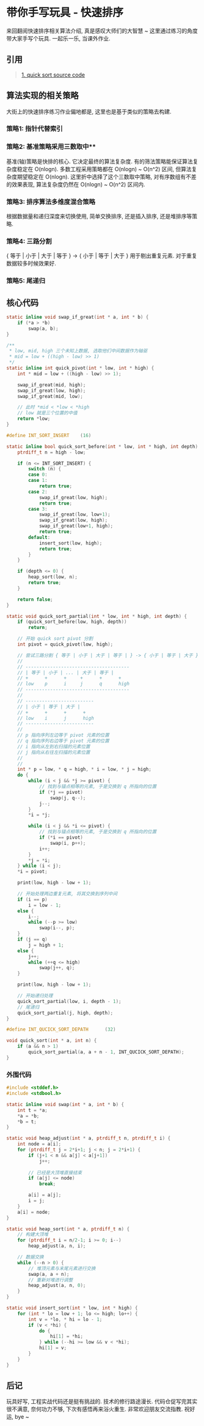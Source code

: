 # 带你手写玩具 - 快速排序

来回翻阅快速排序相关算法介绍, 真是感叹大师们的大智慧 ~ 这里通过练习的角度带大家手写个玩具. 一起乐一乐, 当课外作业.

## 引用

> [1. quick sort source code](https://github.com/wangzhione/temp/blob/master/%E7%AE%97%E6%B3%95%E5%9F%BA%E7%A1%80/%E7%BB%83%E4%B9%A0%E9%A2%98/%E7%AE%97%E6%B3%95%E8%AF%A6%E8%A7%A3%E4%B9%A0%E9%A2%983/code/quick_sort.c)

## 算法实现的相关策略

大街上的快速排序练习作业偏地都是, 这里也是基于类似的策略去构建.

### 策略1: 指针代替索引

### 策略2: 基准策略采用三数取中**

基准(轴)策略是快排的核心. 它决定最终的算法复杂度. 有的筛法策略能保证算法复杂度稳定在 O(nlogn). 多数工程采用策略都在 O(nlogn) ~ O(n^2) 区间, 但算法复杂度期望稳定在 O(nlogn). 这里折中选择了这个三数取中策略, 对有序数组有不差的效果表现, 算法复杂度仍然在 O(nlogn) ~ O(n^2) 区间内.

### 策略3: 排序算法多维度混合策略

根据数据量和递归深度来切换使用, 简单交换排序, 还是插入排序, 还是堆排序等策略.

### 策略4: 三路分割

{ 等于 | 小于 | 大于 | 等于  } -> { 小于 | 等于 | 大于 } 用于剔出重复元素. 对于重复数据较多时候效果好.

### 策略5: 尾递归

## 核心代码

```C
static inline void swap_if_great(int * a, int * b) {
    if (*a > *b)
        swap(a, b);
}

/**
 * low, mid, high 三个未知上数据, 选取他们中间数据作为轴驱
 * mid = low + ((high - low) >> 1)
 */
static inline int quick_pivot(int * low, int * high) {
    int * mid = low + ((high - low) >> 1);

    swap_if_great(mid, high);
    swap_if_great(low, high);
    swap_if_great(mid, low);

    // 此时 *mid < *low < *high
    // low 就是三个位置的中值
    return *low;
}

#define INT_SORT_INSERT    (16)

static inline bool quick_sort_before(int * low, int * high, int depth) {
    ptrdiff_t n = high - low;

    if (n <= INT_SORT_INSERT) {
        switch (n) {
        case 0:
        case 1:
            return true;
        case 2:
            swap_if_great(low, high);
            return true;
        case 3:
            swap_if_great(low, low+1);
            swap_if_great(low, high);
            swap_if_great(low+1, high);
            return true;
        default:
            insert_sort(low, high);
            return true;    
        }
    }

    if (depth <= 0) {
        heap_sort(low, n);
        return true;
    }

    return false;
}

static void quick_sort_partial(int * low, int * high, int depth) {
    if (quick_sort_before(low, high, depth))
        return;

    // 开始 quick sort pivot 分割
    int pivot = quick_pivot(low, high);

    // 尝试三路分割 { 等于 | 小于 | 大于 | 等于 | } -> { 小于 | 等于 | 大于 }
    //
    // --------------------------------------
    // | 等于 | 小于 | ... | 大于 | 等于 |
    // +      +      +     +      +      +
    // low    p      i     j      q      high
    // --------------------------------------
    //
    // -------------------------
    // | 小于 | 等于 | 大于 |
    // +      +      +      +
    // low    i      j      high
    // -------------------------
    //
    // p 指向序列左边等于 pivot 元素的位置
    // q 指向序列右边等于 pivot 元素的位置
    // i 指向从左到右扫描的元素位置
    // j 指向从右往左扫描的元素位置
    //
    // 
    int * p = low, * q = high, * i = low, * j = high;
    do {
        while (i < j && *j >= pivot) {
            // 找到与锚点相等的元素, 于是交换到 q 所指向的位置
            if (*j == pivot) 
                swap(j, q--);
            j--;
        }
        *i = *j;

        while (i < j && *i <= pivot) {
            // 找到与锚点相等的元素, 于是交换到 q 所指向的位置 
            if (*i == pivot)
                swap(i, p++);
            i++;
        }
        *j = *i;
    } while (i < j);
    *i = pivot;

    print(low, high - low + 1);

    // 开始处理两边重复元素, 将其交换到序列中间
    if (i == p)
        i = low - 1;
    else {
        i--;
        while (--p >= low) 
            swap(i--, p);
    }
    if (j == q) 
        j = high + 1;
    else {
        j++;
        while (++q <= high) 
            swap(j++, q);
    }

    print(low, high - low + 1);

    // 开始递归处理
    quick_sort_partial(low, i, depth - 1);
    // 尾递归
    quick_sort_partial(j, high, depth);
}

#define INT_QUCICK_SORT_DEPATH      (32)

void quick_sort(int * a, int n) {
    if (a && n > 1)
        quick_sort_partial(a, a + n - 1, INT_QUCICK_SORT_DEPATH);
}
```

### 外围代码

```C
#include <stddef.h>
#include <stdbool.h>

static inline void swap(int * a, int * b) {
    int t = *a;
    *a = *b;
    *b = t;
}

static void heap_adjust(int * a, ptrdiff_t n, ptrdiff_t i) {
    int node = a[i];
    for (ptrdiff_t j = 2*i+1; j < n; j = 2*i+1) {
        if (j+1 < n && a[j] < a[j+1])
            j++;
        
        // 已经是大顶堆直接结束
        if (a[j] <= node)
            break;

        a[i] = a[j];
        i = j;
    }
    a[i] = node;
}

static void heap_sort(int * a, ptrdiff_t n) {
    // 构建大顶堆
    for (ptrdiff_t i = n/2-1; i >= 0; i--)
        heap_adjust(a, n, i);

    // 数据交换
    while (--n > 0) {
        // 堆顶元素与末尾元素进行交换
        swap(a, a + n);
        // 重新对堆进行调整
        heap_adjust(a, n, 0);
    }
}

static void insert_sort(int * low, int * high) {
    for (int * lo = low + 1; lo <= high; lo++) {
        int v = *lo, * hi = lo - 1;
        if (v < *hi) {
            do {
                hi[1] = *hi;
            } while (--hi >= low && v < *hi);
            hi[1] = v;
        }
    }
}
```

## 后记

玩具好写, 工程实战代码还是挺有挑战的. 技术的修行路途漫长. 代码仓促写完其实很不满意, 奈何功力不够, 下次有感悟再来浴火重生. 非常欢迎朋友交流指教. 祝好运, bye ~
